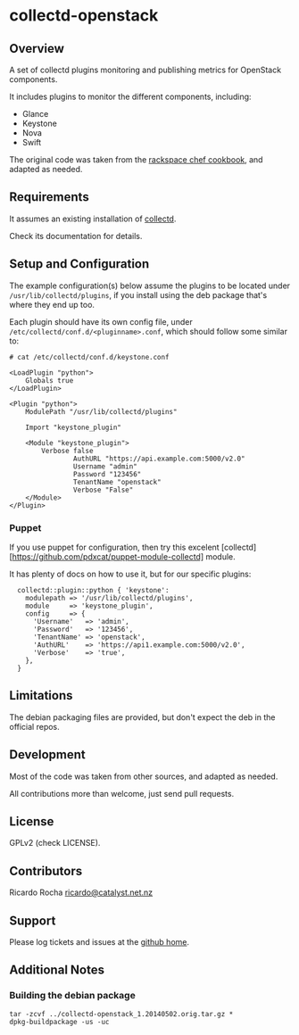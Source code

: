 collectd-openstack
==================

## Overview

A set of collectd plugins monitoring and publishing metrics for OpenStack components.

It includes plugins to monitor the different components, including:

* Glance
* Keystone
* Nova
* Swift

The original code was taken from the [rackspace chef cookbook](https://github.com/rochaporto/openstack-monitoring), and adapted as needed.

## Requirements

It assumes an existing installation of [collectd](http://collectd.org/documentation.shtml).

Check its documentation for details.

## Setup and Configuration

The example configuration(s) below assume the plugins to be located under `/usr/lib/collectd/plugins`,
if you install using the deb package that's where they end up too.

Each plugin should have its own config file, under `/etc/collectd/conf.d/<pluginname>.conf`, which
should follow some similar to:
```
# cat /etc/collectd/conf.d/keystone.conf

<LoadPlugin "python">
    Globals true
</LoadPlugin>

<Plugin "python">
    ModulePath "/usr/lib/collectd/plugins"

    Import "keystone_plugin"

    <Module "keystone_plugin">
        Verbose false
                AuthURL "https://api.example.com:5000/v2.0"
                Username "admin"
                Password "123456"
                TenantName "openstack"
                Verbose "False"
    </Module>
</Plugin>
```

### Puppet

If you use puppet for configuration, then try this excelent [collectd][https://github.com/pdxcat/puppet-module-collectd] module.

It has plenty of docs on how to use it, but for our specific plugins:
```
  collectd::plugin::python { 'keystone':
    modulepath => '/usr/lib/collectd/plugins',
    module     => 'keystone_plugin',
    config     => {
      'Username'   => 'admin',
      'Password'   => '123456',
      'TenantName' => 'openstack',
      'AuthURL'    => 'https://api1.example.com:5000/v2.0',
      'Verbose'    => 'true',
    },
  }
```

## Limitations

The debian packaging files are provided, but don't expect the deb in the official repos.

## Development

Most of the code was taken from other sources, and adapted as needed.

All contributions more than welcome, just send pull requests.

## License

GPLv2 (check LICENSE).

## Contributors

Ricardo Rocha <ricardo@catalyst.net.nz>

## Support

Please log tickets and issues at the [github home](https://github.com/rochaporto/collectd-openstack/issues).

## Additional Notes

### Building the debian package

```
tar -zcvf ../collectd-openstack_1.20140502.orig.tar.gz *
dpkg-buildpackage -us -uc
```

